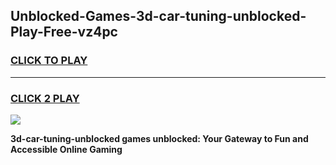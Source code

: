 
## Unblocked-Games-3d-car-tuning-unblocked-Play-Free-vz4pc
<h3>
<a href="https://premium76.site?title=3d-car-tuning-unblocked&ref=20M">CLICK TO PLAY</a></h3>
<hr>

<h3>
<a href="https://premium76.site?title=3d-car-tuning-unblocked&ref=20M">CLICK 2 PLAY</a>
  
</h3>

<a href="https://premium76.site?title=3d-car-tuning-unblocked&ref=19M"><img src="https://clearcache.store/games.png"></a>


**3d-car-tuning-unblocked games unblocked: Your Gateway to Fun and Accessible Online Gaming**
